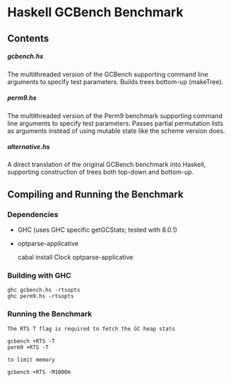 # Haskell GCBench Benchmark #

## Contents ##

##### gcbench.hs #####
The multithreaded version of the GCBench supporting command line arguments to specify test parameters. Builds trees bottom-up (makeTree).

##### perm9.hs #####
The multithreaded version of the Perm9 benchmark supporting command line arguments to specify test parameters. Passes partial permutation lists as arguments instead of using mutable state like the scheme version does.

##### alternative.hs #####
A direct translation of the original GCBench benchmark into Haskell, supporting construction of trees both top-down and bottom-up.

## Compiling and Running the Benchmark ##

### Dependencies ###
* GHC (uses GHC specific getGCStats; tested with 8.0.1)
* optparse-applicative

    cabal install Clock optparse-applicative


### Building with GHC ##
    ghc gcbench.hs -rtsopts
    ghc perm9.hs -rtsopts

### Running the Benchmark ###
    The RTS T flag is required to fetch the GC heap stats

    gcbench +RTS -T
    perm9 +RTS -T

    to limit memory

    gcbench +RTS -M1000m
